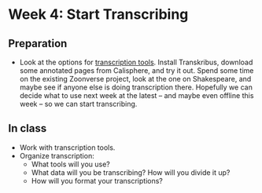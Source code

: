 # Week 4: Start Transcribing

## Preparation

- Look at the options for [transcription tools](https://github.com/andrewbenedictwallace/2018capstone/blob/master/software.md#image-tagging--transcription). Install Transkribus, download some annotated pages from Calisphere, and try it out. Spend some time on the existing Zoonverse project, look at the one on Shakespeare, and maybe see if anyone else is doing transcription there. Hopefully we can decide what to use next week at the latest – and maybe even offline this week – so we can start transcribing.

## In class

- Work with transcription tools.
- Organize transcription:
  - What tools will you use?
  - What data will you be transcribing? How will you divide it up?
  - How will you format your transcriptions?

